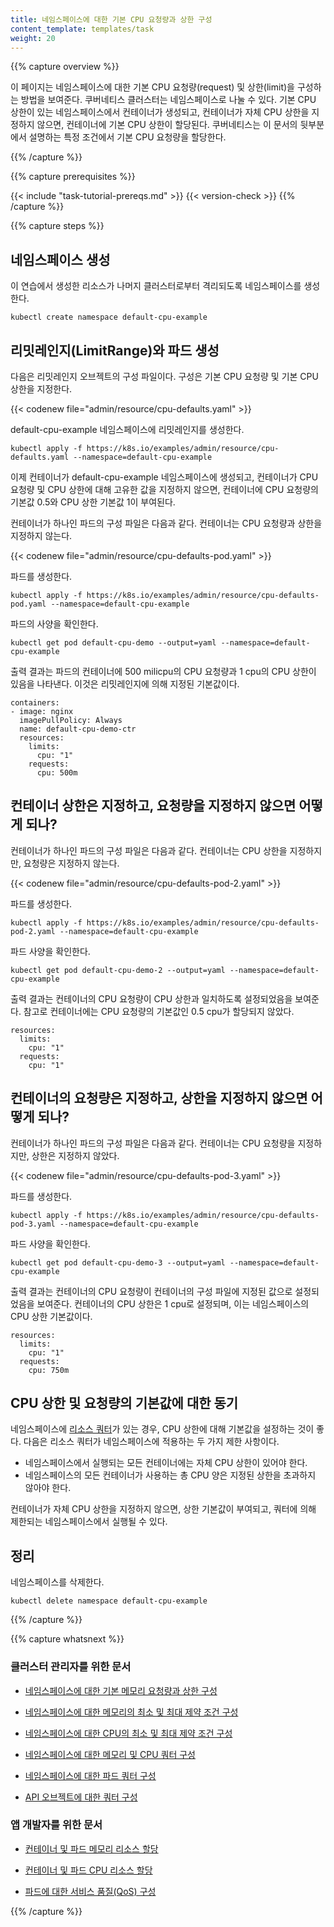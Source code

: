 ```yaml
---
title: 네임스페이스에 대한 기본 CPU 요청량과 상한 구성
content_template: templates/task
weight: 20
---
```


{{% capture overview %}}

이 페이지는 네임스페이스에 대한 기본 CPU 요청량(request) 및 상한(limit)을 구성하는 방법을 보여준다.
쿠버네티스 클러스터는 네임스페이스로 나눌 수 있다. 기본 CPU 상한이 있는 네임스페이스에서
컨테이너가 생성되고, 컨테이너가 자체 CPU 상한을 지정하지 않으면,
컨테이너에 기본 CPU 상한이 할당된다. 쿠버네티스는 이 문서의 뒷부분에서
설명하는 특정 조건에서 기본 CPU 요청량을 할당한다.

{{% /capture %}}

{{% capture prerequisites %}}

{{< include "task-tutorial-prereqs.md" >}} {{< version-check >}}
{{% /capture %}}

{{% capture steps %}}

## 네임스페이스 생성

이 연습에서 생성한 리소스가 나머지 클러스터로부터
격리되도록 네임스페이스를 생성한다.

```shell
kubectl create namespace default-cpu-example
```

## 리밋레인지(LimitRange)와 파드 생성

다음은 리밋레인지 오브젝트의 구성 파일이다. 구성은
기본 CPU 요청량 및 기본 CPU 상한을 지정한다.

{{< codenew file="admin/resource/cpu-defaults.yaml" >}}

default-cpu-example 네임스페이스에 리밋레인지를 생성한다.

```shell
kubectl apply -f https://k8s.io/examples/admin/resource/cpu-defaults.yaml --namespace=default-cpu-example
```

이제 컨테이너가 default-cpu-example 네임스페이스에 생성되고,
컨테이너가 CPU 요청량 및 CPU 상한에 대해 고유한 값을 지정하지 않으면,
컨테이너에 CPU 요청량의 기본값 0.5와 CPU 상한
기본값 1이 부여된다.

컨테이너가 하나인 파드의 구성 파일은 다음과 같다. 컨테이너는
CPU 요청량과 상한을 지정하지 않는다.

{{< codenew file="admin/resource/cpu-defaults-pod.yaml" >}}

파드를 생성한다.

```shell
kubectl apply -f https://k8s.io/examples/admin/resource/cpu-defaults-pod.yaml --namespace=default-cpu-example
```

파드의 사양을 확인한다.

```shell
kubectl get pod default-cpu-demo --output=yaml --namespace=default-cpu-example
```

출력 결과는 파드의 컨테이너에 500 milicpu의 CPU 요청량과
1 cpu의 CPU 상한이 있음을 나타낸다. 이것은 리밋레인지에 의해 지정된 기본값이다.

```shell
containers:
- image: nginx
  imagePullPolicy: Always
  name: default-cpu-demo-ctr
  resources:
    limits:
      cpu: "1"
    requests:
      cpu: 500m
```

## 컨테이너 상한은 지정하고, 요청량을 지정하지 않으면 어떻게 되나?

컨테이너가 하나인 파드의 구성 파일은 다음과 같다. 컨테이너는
CPU 상한을 지정하지만, 요청량은 지정하지 않는다.

{{< codenew file="admin/resource/cpu-defaults-pod-2.yaml" >}}

파드를 생성한다.


```shell
kubectl apply -f https://k8s.io/examples/admin/resource/cpu-defaults-pod-2.yaml --namespace=default-cpu-example
```

파드 사양을 확인한다.

```
kubectl get pod default-cpu-demo-2 --output=yaml --namespace=default-cpu-example
```

출력 결과는 컨테이너의 CPU 요청량이 CPU 상한과 일치하도록 설정되었음을 보여준다.
참고로 컨테이너에는 CPU 요청량의 기본값인 0.5 cpu가 할당되지 않았다.

```
resources:
  limits:
    cpu: "1"
  requests:
    cpu: "1"
```

## 컨테이너의 요청량은 지정하고, 상한을 지정하지 않으면 어떻게 되나?

컨테이너가 하나인 파드의 구성 파일은 다음과 같다. 컨테이너는
CPU 요청량을 지정하지만, 상한은 지정하지 않았다.

{{< codenew file="admin/resource/cpu-defaults-pod-3.yaml" >}}

파드를 생성한다.

```shell
kubectl apply -f https://k8s.io/examples/admin/resource/cpu-defaults-pod-3.yaml --namespace=default-cpu-example
```

파드 사양을 확인한다.

```
kubectl get pod default-cpu-demo-3 --output=yaml --namespace=default-cpu-example
```

출력 결과는 컨테이너의 CPU 요청량이 컨테이너의 구성 파일에 지정된 값으로
설정되었음을 보여준다. 컨테이너의 CPU 상한은 1 cpu로 설정되며, 이는
네임스페이스의 CPU 상한 기본값이다.

```
resources:
  limits:
    cpu: "1"
  requests:
    cpu: 750m
```

## CPU 상한 및 요청량의 기본값에 대한 동기

네임스페이스에 [리소스 쿼터](/ko/docs/tasks/administer-cluster/manage-resources/quota-memory-cpu-namespace/)가 있는 경우,
CPU 상한에 대해 기본값을 설정하는 것이 좋다.
다음은 리소스 쿼터가 네임스페이스에 적용하는 두 가지 제한 사항이다.

* 네임스페이스에서 실행되는 모든 컨테이너에는 자체 CPU 상한이 있어야 한다.
* 네임스페이스의 모든 컨테이너가 사용하는 총 CPU 양은 지정된 상한을 초과하지 않아야 한다.

컨테이너가 자체 CPU 상한을 지정하지 않으면, 상한 기본값이 부여되고, 쿼터에
의해 제한되는 네임스페이스에서 실행될 수 있다.

## 정리

네임스페이스를 삭제한다.

```shell
kubectl delete namespace default-cpu-example
```

{{% /capture %}}

{{% capture whatsnext %}}

### 클러스터 관리자를 위한 문서

* [네임스페이스에 대한 기본 메모리 요청량과 상한 구성](/ko/docs/tasks/administer-cluster/manage-resources/memory-default-namespace/)

* [네임스페이스에 대한 메모리의 최소 및 최대 제약 조건 구성](/ko/docs/tasks/administer-cluster/manage-resources/memory-constraint-namespace/)

* [네임스페이스에 대한 CPU의 최소 및 최대 제약 조건 구성](/ko/docs/tasks/administer-cluster/manage-resources/cpu-constraint-namespace/)

* [네임스페이스에 대한 메모리 및 CPU 쿼터 구성](/ko/docs/tasks/administer-cluster/manage-resources/quota-memory-cpu-namespace/)

* [네임스페이스에 대한 파드 쿼터 구성](/ko/docs/tasks/administer-cluster/manage-resources/quota-pod-namespace/)

* [API 오브젝트에 대한 쿼터 구성](/docs/tasks/administer-cluster/quota-api-object/)

### 앱 개발자를 위한 문서

* [컨테이너 및 파드 메모리 리소스 할당](/ko/docs/tasks/configure-pod-container/assign-memory-resource/)

* [컨테이너 및 파드 CPU 리소스 할당](/docs/tasks/configure-pod-container/assign-cpu-resource/)

* [파드에 대한 서비스 품질(QoS) 구성](/docs/tasks/configure-pod-container/quality-service-pod/)

{{% /capture %}}
